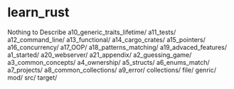 # learn_rust
Nothing to Describe
a10_generic_traits_lifetime/
a11_tests/
a12_command_line/
a13_functional/
a14_cargo_crates/
a15_pointers/
a16_concurrency/
a17_OOP/
a18_patterns_matching/
a19_advaced_features/
a1_started/
a20_webserver/
a21_appendix/
a2_guessing_game/
a3_common_concepts/
a4_ownership/
a5_structs/
a6_enums_match/
a7_projects/
a8_common_collections/
a9_error/
collections/
file/
genric/
mod/
src/
target/
